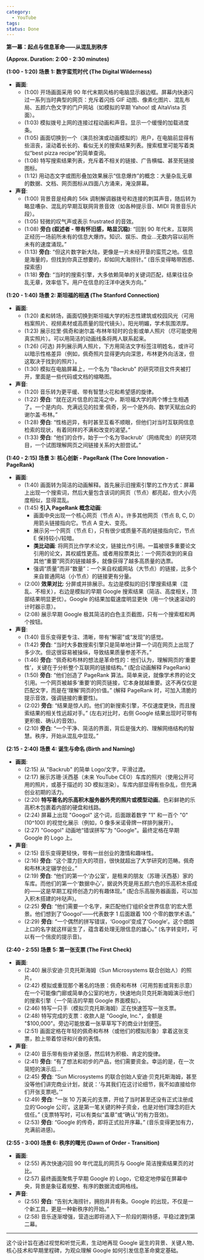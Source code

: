 ```yaml
---
category:
  - YouTube
tags: 
status: Done
---
```

**第一幕：起点与信息革命——从混乱到秩序**

**(Approx. Duration: 2:00 - 2:30 minutes)**

**(1:00 - 1:20) 场景 1: 数字蛮荒时代 (The Digital Wilderness)**

*   **画面**:
    *   (1:00) 开场画面采用 90 年代末期风格的电脑显示器边框。屏幕内快速闪过一系列当时典型的网页：充斥着闪烁 GIF 动图、像素化图片、混乱布局、五颜六色文字的门户网站（如模拟的早期 Yahoo! 或 AltaVista 页面）。
    *   (1:03) 模拟拨号上网的连接过程动画和声音。显示一个缓慢的加载进度条。
    *   (1:05) 画面切换到一个（演员扮演或动画模拟的）用户，在电脑前显得有些沮丧，滚动着长长的、看似无关的搜索结果列表。搜索框里可能写着类似“best pizza recipe”的简单查询。
    *   (1:08) 特写搜索结果列表，充斥着不相关的链接、广告横幅、甚至死链接图标。
    *   (1:12) 用动态文字或图形叠加效果展示“信息爆炸”的概念：大量杂乱无章的数据、文档、网页图标从四面八方涌来，淹没屏幕。
*   **声音**:
    *   (1:00) 背景音是经典的 56k 调制解调器拨号和连接的刺耳声音，随后转为略显嘈杂、混乱的早期互联网背景音效（如各种提示音、MIDI 背景音乐片段）。
    *   (1:05) 轻微的叹气声或表示 frustrated 的音效。
    *   (1:08) **旁白 (叙述者 - 带有怀旧感，略显沉稳)**: “回到 90 年代末，互联网正经历一场前所未有的信息大爆炸。知识、娱乐、商业...无数内容以前所未有的速度涌现。”
    *   (1:13) **旁白**: “但这片数字新大陆，更像是一片未经开垦的蛮荒之地。信息是海量的，但找到你真正想要的，却如同大海捞针。” (音乐变得略带困惑、探索感)
    *   (1:18) **旁白**: “当时的搜索引擎，大多依赖简单的关键词匹配，结果往往杂乱无章，效率低下。用户在信息的汪洋中迷失方向。”

**(1:20 - 1:40) 场景 2: 斯坦福的相遇 (The Stanford Connection)**

*   **画面**:
    *   (1:20) 柔和转场，画面切换到斯坦福大学的标志性建筑或校园风光（可用档案照片、视频素材或高质量的现代镜头）。阳光明媚，学术氛围浓厚。
    *   (1:23) 展示拉里·佩奇和谢尔盖·布林年轻时的合影或单人照片（尽可能使用真实照片）。可以用简洁的动画线条将两人联系起来。
    *   (1:26) (可选) 并列展示两人照片，下方用简洁文字标签注明姓名，或许可以暗示性格差异（例如，佩奇照片显得更内向深思，布林更外向活泼，但这取决于找到的照片）。
    *   (1:30) 模拟在电脑屏幕上，一个名为 "Backrub" 的研究项目文件夹被打开，里面是一些代码或文档的缩略图。
*   **声音**:
    *   (1:20) 音乐转为更平缓、带有智慧火花和希望感的旋律。
    *   (1:22) **旁白**: “就在这片信息的混沌之中，斯坦福大学的两个博士生相遇了。一个是内向、充满远见的拉里·佩奇，另一个是外向、数学天赋出众的谢尔盖·布林。”
    *   (1:28) **旁白**: “性格迥异，有时甚至互看不顺眼，但他们对当时互联网信息检索的现状，有着同样的不满和改变的渴望。”
    *   (1:33) **旁白**: “他们的合作，始于一个名为‘Backrub’（网络爬虫）的研究项目，一个试图理解网页之间链接关系的大胆尝试。”

**(1:40 - 2:15) 场景 3: 核心创新 - PageRank (The Core Innovation - PageRank)**

*   **画面**:
    *   (1:40) 画面转为简洁的动画解释。首先展示旧搜索引擎的工作方式：屏幕上出现一个搜索词，然后大量包含该词的网页（节点）都亮起，但大小/亮度相似，显得混乱。
    *   (1:45) **引入 PageRank 概念动画**:
        *   画面中央出现一个核心网页（节点 A）。许多其他网页（节点 B, C, D）用箭头链接指向它。节点 A 变大、变亮。
        *   展示另一个网页（节点 E），只有很少或质量不高的链接指向它，节点 E 保持较小/较暗。
        *   **类比动画**: 将网页比作学术论文，链接比作引用。一篇被很多重要论文引用的论文，其权威性更高。或者用投票类比：一个网页收到的来自其他“重要”网页的链接越多，就像获得了越多高质量的选票。
        *   强调“质量”而非“数量”：一个来自权威网站（大节点）的链接，比多个来自普通网站（小节点）的链接更有分量。
    *   (2:00) **效果对比**: 分屏或并排展示。左边是模拟的旧引擎搜索结果（混乱、不相关），右边是模拟的早期 Google 搜索结果（简洁、高度相关，顶部结果明显更优）。Google 的结果加载速度明显更快（用一个快速滚动的计时器示意）。
    *   (2:08) 展示早期 Google 极其简洁的白色主页截图，只有一个搜索框和两个按钮。
*   **声音**:
    *   (1:40) 音乐变得更专注、清晰，带有“解密”或“发现”的感觉。
    *   (1:42) **旁白**: “当时大多数搜索引擎只是简单地计算一个词在网页上出现了多少次。但这很容易被操纵，导致结果质量参差不齐。”
    *   (1:46) **旁白**: “佩奇和布林的想法是革命性的：他们认为，理解网页的‘重要性’，关键在于分析整个互联网的链接结构。” (配合动画解释 PageRank)
    *   (1:50) **旁白**: “他们创造了 PageRank 算法。简单来说，就像学术界的论文引用。一个网页被越多‘重要’的网页链接，它本身就越重要。这不再仅仅是匹配文字，而是在‘理解’网页的价值。” (解释 PageRank 时，可加入清脆的提示音效，强调链接的重要性)。
    *   (2:02) **旁白**: “结果是惊人的。他们的新搜索引擎，不仅速度更快，而且搜索结果的相关性远超对手。” (左右对比时，右侧 Google 结果出现时可带有更积极、确认的音效)。
    *   (2:10) **旁白**: “一个干净、简洁的界面，背后是强大的、理解网络结构的智慧。秩序，开始从混乱中显现。”

**(2:15 - 2:40) 场景 4: 诞生与命名 (Birth and Naming)**

*   **画面**:
    *   (2:15) 从 "Backrub" 的简单 Logo/文字，平滑过渡。
    *   (2:17) 展示苏珊·沃西基（未来 YouTube CEO）车库的照片（使用公开可用的照片，或基于描述的 3D 模拟渲染）。车库内部显得有些杂乱，但充满创业初期的活力。
    *   (2:20) **特写著名的乐高积木服务器外壳的照片或模型动画**。色彩鲜艳的乐高积木包裹着内部的硬盘和线路。
    *   (2:24) 屏幕上出现 "Googol" 这个词，后面跟着数字 "1" 和一百个 "0" (10^100) 的视觉化展示（例如，0 像多米诺骨牌一样排列展开）。
    *   (2:27) "Googol" 动画地“错误拼写”为 "Google"。最终定格在早期 Google 的 Logo 上。
*   **声音**:
    *   (2:15) 音乐变得更轻快，带有一丝创业的激情和趣味性。
    *   (2:16) **旁白**: “这个潜力巨大的项目，很快就超出了大学研究的范畴。佩奇和布林决定辍学创业。”
    *   (2:19) **旁白**: “他们的第一个‘办公室’，是租来的朋友（苏珊·沃西基）家的车库。而他们的第一个‘数据中心’，据说外壳是用五颜六色的乐高积木搭成的——这是早期工程师创造力的有趣体现。” (配合乐高服务器画面，可以加入积木搭建的咔哒声)。
    *   (2:25) **旁白**: “他们需要一个名字，来匹配他们‘组织全世界信息’的宏大愿景。他们想到了‘Googol’——代表数字 1 后面跟着 100 个零的数学术语。”
    *   (2:29) **旁白**: “一个偶然的拼写错误，‘Googol’变成了‘Google’。这个朗朗上口的名字就这样诞生了，蕴含着处理无限信息的雄心。” (名字转变时，可以有一个俏皮的提示音)。

**(2:40 - 2:55) 场景 5: 第一张支票 (The First Check)**

*   **画面**:
    *   (2:40) 展示安迪·贝克托斯海姆（Sun Microsystems 联合创始人）的照片。
    *   (2:42) 模拟或重现那个著名的场景：佩奇和布林（可用剪影或背影示意）在一个可能像门廊或简单办公室的地方，快速地向贝克托斯海姆演示他们的搜索引擎（一个简洁的早期 Google 界面模拟）。
    *   (2:46) 特写一只手（模拟贝克托斯海姆）正在快速签写一张支票。
    *   (2:48) 特写完成的支票：收款人是 "Google, Inc."，金额是 "$100,000"。旁边可能放着一张草草写下的商业计划便签。
    *   (2:51) 画面定格在年轻的佩奇和布林（或他们的模拟形象）拿着这张支票，脸上带着惊讶和兴奋的表情。
*   **声音**:
    *   (2:40) 音乐带有些许紧张感，然后转为积极、肯定的旋律。
    *   (2:41) **旁白**: “有了想法和初步的产品，他们需要资金。幸运的是，在一次简短的演示后...”
    *   (2:45) **旁白**: “Sun Microsystems 的联合创始人安迪·贝克托斯海姆，甚至没等他们讲完商业计划，就说：‘与其我们在这讨论细节，我不如直接给你们开张支票吧。’”
    *   (2:49) **旁白**: “一张 10 万美元的支票，开给了当时甚至还没有正式注册成立的‘Google 公司’。这是第一笔关键的种子资金，也是对他们理念的巨大信任。” (支票特写时，可以有类似“盖章”或“确认”的有力音效)。
    *   (2:53) **旁白**: “Google 的传奇，即将正式拉开序幕。” (音乐变得更加有力，充满前进感)。

**(2:55 - 3:00) 场景 6: 秩序的曙光 (Dawn of Order - Transition)**

*   **画面**:
    *   (2:55) 再次快速闪回 90 年代混乱的网页与 Google 简洁搜索结果页的对比。
    *   (2:57) 最终画面聚焦于早期 Google 的 Logo，它稳定地停留在屏幕中央，背景是象征着规整、有序的数据流或网格线。
*   **声音**:
    *   (2:55) **旁白**: “告别大海捞针，拥抱井井有条。Google 的出现，不仅是一个新工具，更是一种新秩序的开始。”
    *   (2:58) 音乐逐渐增强，营造出即将进入下一阶段的期待感，平稳过渡到第二幕。

---
这个设计旨在通过视觉和听觉元素，生动地再现 Google 诞生的背景、关键人物、核心技术和早期里程碑，为观众理解 Google 如何引发信息革命奠定基础。
